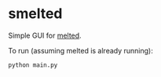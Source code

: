 # smelted

Simple GUI for [melted](https://github.com/mltframework/melted).

To run (assuming melted is already running):

```
python main.py
```

